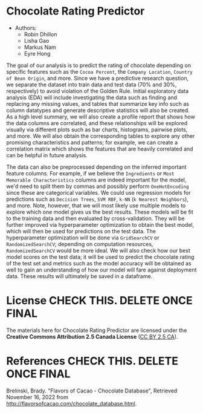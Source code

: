 # Chocolate Rating Predictor

* Authors:
    - Robin Dhillon
    - Lisha Gao
    - Markus Nam
    - Eyre Hong
    

The goal of our analysis is to predict the rating of chocolate depending on specific features such as the `Cocoa Percent`, the `Company Location`, `Country of Bean Origin`, and more. Since we have a predictive research question, we separate the dataset into train data and test data (70% and 30%, respectively) to avoid violation of the Golden Rule. Initial exploratory data analysis (EDA) will include investigating the data such as finding and replacing any missing values, and tables that summarize key info such as column datatypes and generate descriptive statistics will also be created. As a high level summary, we will also create a profile report that shows how the data columns are correlated, and these relationships will be explored visually via different plots such as bar charts, histograms, pairwise plots, and more. We will also obtain the corresponding tables to explore any other promising characteristics and patterns; for example, we can create a correlation matrix which shows the features that are heavily correlated and can be helpful in future analysis. 

The data can also be preprocessed depending on the inferred important feature columns. For example, if we believe the `Ingredients` or `Most Memorable Characteristics` columns are indeed important for the model, we'd need to split them by commas and possibly perform `OneHotEncoding` since these are categorical variables. We could use regression models for predictions such as `Decision Trees`, `SVM RBF`, `k-NN` (`k Nearest Neighbors`), and more. Note, however, that we will most likely use multiple models to explore which one model gives us the best results. These models will be fit to the training data and then evaluated by cross-validation. They will be further improved via hyperparameter optimization to obtain the best model, which will then be used for predictions on the test data. The hyperparameter optimization will be done via `GridSearchCV` or `RandomizedSearchCV`; depending on computation resources, `RandomizedSearchCV` would be more ideal. We will also check how our best model scores on the test data; it will be used to predict the chocolate rating of the test set and metrics such as the model accuracy will be obtained as well to gain an understanding of how our model will fare against deployment data. These results will ultimately be saved in a dataframe.

# License  **CHECK THIS. DELETE ONCE FINAL**
The materials here for Chocolate Rating Predictor are licensed under the **Creative Commons Attribution 2.5 Canada License** ([CC BY 2.5 CA](https://creativecommons.org/licenses/by/2.5/ca/)). 

# References  **CHECK THIS. DELETE ONCE FINAL**

Brelinski, Brady. "Flavors of Cacao - Chocolate Database", Retrieved November 16, 2022 from http://flavorsofcacao.com/chocolate_database.html. 


